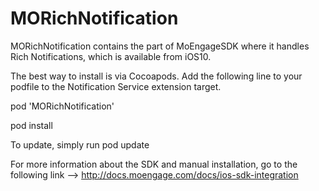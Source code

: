 # MORichNotification
MORichNotification contains the part of MoEngageSDK where it handles Rich Notifications, which is available from iOS10.

The best way to install is via Cocoapods. Add the following line to your podfile to the Notification Service extension target. 

pod 'MORichNotification'

pod install

To update, simply run pod update

For more information about the SDK and manual installation, go to the following link --> http://docs.moengage.com/docs/ios-sdk-integration
